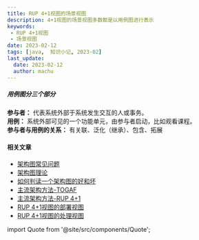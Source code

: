 ```yaml
---
title: RUP 4+1视图的场景视图
description: 4+1视图的场景视图多数都是以用例图进行表示  
keywords:
 - RUP 4+1视图
 - 场景视图
date: 2023-02-12
tags: [java,  知识小记, 2023-02]
last_update:
  date: 2023-02-12
  author: machu
---
```




##### 用例图分三个部分
**参与者：** 代表系统外部于系统发生交互的人或事务。  
**用例：** 系统外部可见的一个功能单元，由参与者启动，比如观看课程。  
**参与者与用例的关系：** 有关联、泛化（继承）、包含、拓展  



#### 相关文章

- [架构图常见问题](https://machu.top/docs/小记/2023-02/07架构图常见问题)
- [架构图理论](https://machu.top/docs/小记/2023-02/08架构图理论)
- [如何判读一个架构图的好和坏](https://machu.top/docs/小记/2023-02/09如何判断一个架构图的好和坏)
- [主流架构方法-TOGAF](https://machu.top/docs/小记/2023-02/10主流架构方法-TOGAF)
- [主流架构方法-RUP 4+1](https://machu.top/docs/小记/2023-02/11主流架构方法-RUP%204+1)
- [RUP 4+1视图的部署视图](https://machu.top/docs/小记/2023-02/13RUP%204+1视图的部署视图)
- [RUP 4+1视图的处理视图](https://machu.top/docs/小记/2023-02/14RUP%204+1视图的处理视图)



import Quote from '@site/src/components/Quote';

> <Quote></Quote>
